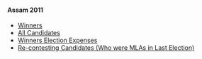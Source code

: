 #### Assam 2011
  * [Winners](https://www.myneta.info/assam2011/index.php?action=show_winners&sort=default)
  * [All Candidates](https://www.myneta.info/assam2011/)
  * [Winners Election Expenses](https://www.myneta.info/assam2011/index.php?action=showWinnersExpense&sortExp=default)
  * [ Re-contesting Candidates (Who were MLAs in Last Election)](https://www.myneta.info/assam2011/index.php?action=recontestAssetsComparison)